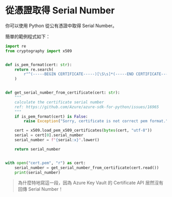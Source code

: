 # 從憑證取得 Serial Number

你可以使用 Python 從公有憑證中取得 Serial Number。

簡單的範例程式如下：

```python
import re
from cryptography import x509


def is_pem_format(cert: str):
    return re.search(
        r"^(-----BEGIN CERTIFICATE-----)[\S\s]*(-----END CERTIFICATE-----)$", cert
    )


def get_serial_number_from_certificate(cert: str):
    """
    calculate the certificate serial number
    ref: https://github.com/Azure/azure-sdk-for-python/issues/16965
    """
    if is_pem_format(cert) is False:
        raise Exception("Sorry, certificate is not correct pem format.")

    cert = x509.load_pem_x509_certificates(bytes(cert, "utf-8"))
    serial = cert[0].serial_number
    serial_number = f"{serial:x}".lower()

    return serial_number


with open("cert.pem", "r") as cert:
    serial_number = get_serial_number_from_certificate(cert.read())
    print(serial_number)
```

> 為什麼特地寫這一段，因為 Azure Key Vault 的 Certificate API 居然沒有回傳 Serial Number！
